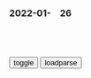 ### 2022-01-　26

```note
```

<table id="tbc" style="white-space:pre-wrap">
</table>
<button onclick="toggleb()">toggle</button>
<button onclick="loadparse()">loadparse</button>
<br>
<!-- 🌸<br>🍅-　-🍑<hr>🍀 -->
<pre>
<textarea rows="30" cols="100" style="display: none" id="tar">

<font size="2"><b>
男子是虚拟矩阵的人物，下巴被打掉，也不会有事,科学,太空探索,好看视频</b></font><br>
https://haokan.baidu.com/v?vid=9005136426299154493&sfrom=baidu-feed

黑客帝国4

<font size="1" style="color:#DCDCDC"><b>2022/1/26 下午11:21:49</b></font><br>

<font size="2"><b>
战斗m族被俘虏，直接开着敌人飞机飞回国土，硬核越狱真人真事！,影视,战争片,好看视频</b></font><br>
https://haokan.baidu.com/v?vid=17821152407613993869&sfrom=baidu-feed

可等待米哈的，却是无休止的审判与调查。

米哈协助苏联，给了德军知名的打击，可即便如此他依旧遭受众人的诟病与怀疑，因为俘虏等于逃兵，更因为他没有出卖科利亚。

而队友们的下场更加凄惨，他们被再次派往了前线，最终全部战死沙场。

<font size="1" style="color:#DCDCDC"><b>2022/1/26 下午10:41:34</b></font><br>

<font size="2"><b>
小李子巅峰演技，禁闭岛屿悬疑追踪，是精神分裂还是人体试验？,影视,悬疑推理片,好看视频</b></font><br>
https://haokan.baidu.com/v?vid=3816515455945108159

<font size="1" style="color:#DCDCDC"><b>2022/1/26 下午10:50:10</b></font><br>

<font size="2"><b>
少帅：日本人郁闷了，帝国培养出的杨宇霆，反而成他们最大阻力,影视,战争片,好看视频</b></font><br>
https://haokan.baidu.com/v?vid=12680723628174815840&sfrom=baidu-feed

这位东北继承人，有一股冲动和任性，他自己都很难控制。

张学良已经感觉到了，他的q威正在流失。

他无法面对，如此复杂的危急局面，他变得容易急躁而冲动。

杨宇霆的左道与旁道，误导帝g陷入外交泥潭。

我非常不理解zg留学生，他们都是留英亲英，也是留美亲美。为什么留学日本的，反倒变成最大的反日势力呢？

<font size="1" style="color:#DCDCDC"><b>2022/1/26 下午10:27:16</b></font><br>

<font size="2"><b>
学生参观私人博物馆，不慎打碎130万文物 家长：警方正在组织调解,社会,奇闻轶事,好看视频</b></font><br>
https://haokan.baidu.com/v?vid=5897607315875666294&sfrom=baidu-feed

　inul886
6小时前
自信点，就是碰瓷把问号去掉！

<font size="1" style="color:#DCDCDC"><b>2022/1/26 下午10:14:29</b></font><br>

<font size="2"><b>
日本奇葩的女性黄包车：让20岁日本女孩卖力拉车，这种车你敢坐吗,旅游,地域奇趣,好看视频</b></font><br>
https://haokan.baidu.com/v?vid=7242139108644373469&sfrom=baidu-feed

<font size="1" style="color:#DCDCDC"><b>2022/1/26 下午9:46:49</b></font><br>

<font size="2"><b>
广西一鸟儿主动去做核酸，不慌不忙排队轮到后，棉签伸来真张嘴！,sh,奇闻轶事,好看视频</b></font><br>
https://haokan.baidu.com/v?vid=6683818993023904452&sfrom=baidu-feed

<font size="1" style="color:#DCDCDC"><b>2022/1/26 下午9:41:29</b></font><br>

<font size="2"><b>
新东方把网课全捐给gj图书馆？g图辟谣：花钱买的</b></font><br>
https://mbd.baidu.com/newspage/data/landingsuper?context=%7B%22nid%22%3A%22news_9260269082836643946%22%7D&n_type=-1&p_from=-1

<font size="1" style="color:#DCDCDC"><b>2022/1/26 下午9:27:29</b></font><br>

<font size="2"><b>
灵魂砍价：从70万到3万，你细品</b></font><br>
https://baijiahao.baidu.com/s?id=1718289624054879726&wfr=spider&for=pc

ancelia的h角
想知道原来70万，现在3万，这钱，这价格，是谁在坑谁？原来有人知道这事吗？怎么发生的？现在的3万还能不能降到3百？30呢？

<font size="1" style="color:#DCDCDC"><b>2022/1/26 下午9:29:51</b></font><br>

<font size="2"><b>
灌篮高手：小胡子老板为什么30块钱就把球鞋卖给樱木花道了？_腾讯新闻</b></font><br>
https://new.qq.com/rain/a/20210107A05Q9A00

第一，被这个陌生的年轻人所带来的气场所震撼。

小胡子老板是不敢不卖啊！说不定樱木花道给了小胡子老板30块钱之后，直接就从小胡子老板的脚上给扒了下来，

第二，如果小胡子老板不卖，樱木花道会把小胡子的鞋店搞的一团糟。

第三，毕竟是动漫嘛，虚拟故事。

<font size="1" style="color:#DCDCDC"><b>2022/1/26 下午9:34:20</b></font><br>

<font size="2"><b>
樱木真土匪，AJ6只要30日元？神秘男子是谁？</b></font><br>
https://baijiahao.baidu.com/s?id=1673334319026695266&wfr=spider&for=pc

<font size="1" style="color:#DCDCDC"><b>2022/1/26 下午9:37:52</b></font><br>

<font size="2"><b>
少帅：张学良与苏联闹翻，调10个旅准备开战，不料老叔带头唱反调,影视,战争片,好看视频</b></font><br>
https://haokan.baidu.com/v?vid=7012980140523757424&sfrom=baidu-feed

蒋公无论什么事情，都大包大揽，这口气我还真不习惯。
你说，q势对男人来讲，是不是一种诱惑？为什么有很多男人，都喜欢当机立断一言九鼎的感觉？

进兵接收势必打仗，我看要用全部的力量攻打苏联，也未必能打胜。

十个旅能打苏联？咱自己的部队能吃几斤几两，咱自己还不清楚吗？瞎狂妄。

<font size="1" style="color:#DCDCDC"><b>2022/1/26 下午8:27:21</b></font><br>

<font size="2"><b>
算命大叔批八字
https://cpu.baidu.com/pc/1022/275122716/detail/48647429322523973/news?chk=1

属龙人一旦做了决定，任何人都不要想改变他们，
让人感觉过于固执，

<font size="1" style="color:#DCDCDC"><b>2022/1/26 下午8:32:02</b></font><br>

<font size="2"><b>
女朋友说她决定的事任何人都改变不了啥意思？_百度知道</b></font><br>
https://zhidao.baidu.com/question/1613109315409604547.html

<font size="1" style="color:#DCDCDC"><b>2022/1/26 下午8:32:30</b></font><br>

<font size="2"><b>
zg“以自我为中心”？可把这帮人急坏了</b></font><br>
https://mbd.baidu.com/newspage/data/landingsuper?context=%7B%22nid%22%3A%22news_9927472426904956563%22%7D&n_type=-1&p_from=-1

<font size="1" style="color:#DCDCDC"><b>2022/1/26 下午3:06:39</b></font><br>

<font size="2"><b>
把刑法课当段子讲，这位教授让人很上头</b></font><br>
https://baijiahao.baidu.com/s?id=1662007714366089228&wfr=spider&for=pc

张三是个女的
老公跟张三不睦
张三找了一个大师
大师掐指一算
说不得了
你的老公被狐狸精勾引了
我们现在要建造一座塔
把狐狸精镇压
大概需要200万
张三给了大师200万建造了一座塔
然后开观那一天
请张三来看
大师说：这个塔造的多么的宏伟
你老公再也不会被勾引
你们会一辈子恩恩爱爱
正在说这话时
塔身剧烈摇动
大师说不得了
这不是一般狐狸精
是千年白狐
还要追加500万
为了维护夫妻感情
张三又给了500万
过一段时间
张三老公还是被狐狸精勾引了。

同学们可能会说：
不对啊，熊猫是g宝。
对啊，熊猫是g宝，
我们是人，
是无价之宝。

张三，30天没有吃饭了
见到熊猫，
张三会直接吃掉它
把它皮扒下来
穿在身上，因为冷。
见熊猫吃熊猫
见金丝猴吃金丝猴
这叫紧急避险。

<font size="1" style="color:#DCDCDC"><b>2022/1/26 下午2:56:47</b></font><br>

<font size="2"><b>
【罗翔老师】代孕视角之 同时找八个女生结婚但就是不领证儿 我就是让你们羡慕，但是定不了我的罪_哔哩哔哩_bilibili</b></font><br>
https://www.bilibili.com/video/av458721030/

我同时跟八个女的结婚，但是就是不领证。而且同天办婚礼。各位觉得我构不构成犯罪？不构成。我就是让你们羡慕，但是你定不了我的罪。

我现在想实现56个m族大融合，大家觉得从技术层面上能不能达到？
只要把上海的房子卖掉两套，56个m族就融合了。
而且我要求明年g庆出生，庆祝建g70周年，每个人都取名建g，我的爱g热情。

大家千万不要认为你的身体属于你，如果你的身体属于你一定会导致强者对弱者，剥削和欺凌。

<font size="1" style="color:#DCDCDC"><b>2022/1/26 下午3:07:15</b></font><br>

<font size="2"><b>
我逛黄色网站看到我自己？还一夜800 量大从优？？_哔哩哔哩_bilibili</b></font><br>
https://www.bilibili.com/video/BV1c54y1B77N/?spm_id_from=333.788.recommend_more_video.0

侮辱不需要捏造事实，甚至可以用真实的事实来侮辱，只要公然侮辱即可。

<font size="1" style="color:#DCDCDC"><b>2022/1/26 下午3:17:45</b></font><br>

<font size="2"><b>
张三强奸尸体，尸体突然复活了，就离谱！这定什么罪？_哔哩哔哩_bilibili</b></font><br>
https://www.bilibili.com/video/BV1LU4y1t7CD/?spm_id_from=333.788.recommend_more_video.1

弹幕：
白嫖既遂
救死扶伤
医学奇迹
妙手回春
在世华佗
无证行医
白雪公主
用针灸的方式救人

如果是个死人都是侮辱尸体的既遂，活人反而成为侮辱尸体的未遂，是不是越重的反而越轻了？我们无法支持这个结论。

<font size="1" style="color:#DCDCDC"><b>2022/1/26 下午3:22:15</b></font><br>

<font size="2"><b>
罗翔老师：我们走出怀疑主义的迷雾，是要看到一个光明的前景，而不是为了进入到一个更大的迷雾</b></font><br>
https://xw.qq.com/amphtml/20220124A054EZ00

笛卡尔说：怀疑一定是确定存在的，怀疑不可能是虚无的。

一切的怀疑，都是为了通向确信。
所谓看透的意思，就是我透过这个东西，我看到了其他东西，这个才叫看透。

<font size="1" style="color:#DCDCDC"><b>2022/1/26 下午2:40:40</b></font><br>

<font size="2"><b>
最高级的养生，不是睡觉，不是锻炼，就一个字！</b></font><br>
https://mbd.baidu.com/newspage/data/landingsuper?context=%7B%22nid%22%3A%22news_9097835541452756007%22%7D&n_type=-1&p_from=-1

丘吉尔曾在回忆录中写到：
“当我回顾所有的烦恼时，想起一位老人的故事，他临终前说，一生中烦恼太多，但大部分担忧的事情却从来没有发生过。”

小公务员在剧院里不慎将唾沫溅到了前排的将军身上，将军丝毫不把这件事放在心上。
但小公务员总担心对方觉得自己是在故意冒犯，诚惶诚恐，不能安心，于是一而再再而三地道歉。
弄得那位本来毫不在意的将军大发雷霆，小公务员也因此吓得一命呜呼。

<font size="1" style="color:#DCDCDC"><b>2022/1/26 下午2:22:27</b></font><br>

<font size="2"><b>
求生欲创造奇迹，男子被车撞出3米，硬是把手机格式化才昏过去</b></font><br>
https://baijiahao.baidu.com/s?id=1715486996662955967&wfr=spider&for=pc

https://pic.rmb.bdstatic.com/bjh/down/3a6db65ec64a469fb69ea007a8535182.gif

https://pic.rmb.bdstatic.com/bjh/down/3a66b54d59dab6033fd50b582f97a669.gif

<font size="1" style="color:#DCDCDC"><b>2022/1/26 下午1:53:09</b></font><br>

<font size="2"><b>
求生欲创造奇迹，男子被车撞出3米，硬是把手机格式化才昏过去</b></font><br>
https://baijiahao.baidu.com/s?id=1716366102078353143&wfr=spider&for=pc

想要进门必须交钱，现代男友的卑微

https://pic.rmb.bdstatic.com/bjh/down/0906fbf82fe7a1062a936c6b14f3dce8.gif

https://pic.rmb.bdstatic.com/bjh/down/72a32f808059c0c8b329f74f9c11b565.gif

<font size="1" style="color:#DCDCDC"><b>2022/1/26 下午2:34:02</b></font><br>

<font size="3"><b>
在晕倒前也要把手机格式化的那些女人，都在想什么？</b></font><br>
https://mbd.baidu.com/newspage/data/landingsuper?context=%7B%22nid%22%3A%22news_8806236871446521756%22%7D&n_type=-1&p_from=-1

手机一旦到了老公的手里，肯定免不了给自己添堵。

天呐，你这败家老娘们，买东西真疯狂！
https://pics0.baidu.com/feed/b3b7d0a20cf431adaa9e7d20772466a62edd9872.jpeg?token=fc3cb6f03490be4d70b63c5b0ebe5f86

　这里塞。

最近基金跌成狗，让我来看看你亏了多少？
　这里堵。

你们这群n人，干啥啥不行，吃瓜八卦倒是第一名。
　这里不爽。

吐槽孩子，是老母亲友谊的出发点，而吐槽老公，那可是老母亲友谊升华的关键。

有一个你做什么，都跟你唱反调的老公，该怎么沟通？
老公宗是和你唱反调，你会怎么做？
同一个世界，同一个老公，同一种病。

大多数的老母亲们，每天和老公话不投机半句多。
他充其量算个备忘录。
https://pics6.baidu.com/feed/2e2eb9389b504fc224f20ab5decf2d1891ef6de9.jpeg?token=da846a1c0040450884b5f11de18a32a5

和老母亲们聊起来，确实一天几百条不嫌多。

我先睡了，记得删除刚刚吐槽老公的聊天记录哦，哈哈哈哈哈。

女人的手机，虽然只有几寸大，但里面的秘密足足有海深，是其他人能够随便看的吗？！

<font size="1" style="color:#DCDCDC"><b>2022/1/26 下午1:53:19</b></font><br>

<font size="2"><b>
上h地铁女乘客被夹屏蔽门不幸身亡 记者实地调查事故原因,sh,法制,好看视频</b></font><br>
https://haokan.baidu.com/v?vid=3446261179637067879&sfrom=baidu-feed

<font size="1" style="color:#DCDCDC"><b>2022/1/26 下午1:31:46</b></font><br>

<font size="2"><b>
周z理与许世友比喝酒，许世友：我如果输了，给您磕三个头</b></font><br>
https://baijiahao.baidu.com/s?id=1717591774851568476&wfr=spider&for=pc

周z理将酒杯里的酒一口抽干，和颜悦色的说：不是不让你喝，喝一点可以，但不能像以前一样劝别人硬喝，也不能在桌上放空碗，也不能让警卫员监酒。

大家都是朋友，是兄弟，是同志战友，你不能只凭自己一时喜好，就强买强卖，这是破坏内部团结。

你现在是南jj区司令员，要以大局为重啊，而且你今年50多了，要以身体为重啊。今天磕头就不必了，我提一个要求给你定个量，以后啊，喝酒不能超过半斤。

<font size="1" style="color:#DCDCDC"><b>2022/1/26 上午11:35:57</b></font><br>

<font size="2"><b>
武则天对于进谏的态度：先铜匦笼络，后罗织打压，最后当耳边风_高宗</b></font><br>
https://www.sohu.com/a/427290746_120306605

<font size="1" style="color:#DCDCDC"><b>2022/1/26 上午11:26:54</b></font><br>

<font size="2"><b>
武则天得位不正，得了疑心病，为堵天下人之口，大力推行酷吏政治</b></font><br>
https://baijiahao.baidu.com/s?id=1653156471473709429&wfr=spider&for=pc

<font size="1" style="color:#DCDCDC"><b>2022/1/26 上午11:27:02</b></font><br>

<font size="2"><b>
经典传奇：历史探秘——解码史上最邪恶的书,历史,中国历史,好看视频</b></font><br>
https://haokan.baidu.com/v?vid=2173341364885563529&sfrom=baidu-feed

罗织经

人的罪行是不会自动暴露的，告密或者检举就会让罪行显现。

不要对他们抱有同情心，必须要进行刑讯逼供而不能手软。

只要是人，就可以安上罪名。

酷吏们处理案件，完全是一栽赃陷害为原则。只要得到君主的认可，就能拿着鸡毛当令箭。想为谁定罪就为谁定罪，根本就没有法律和司法程序这个概念。

善恶不分，正是酷吏z治的一大特点。

<font size="1" style="color:#DCDCDC"><b>2022/1/26 上午11:18:02</b></font><br>

<font size="2"><b>
为g炒币巨亏！总统竟称：要去麦当劳打工</b></font><br>
https://m.thepaper.cn/baijiahao_16456829

<font size="1" style="color:#DCDCDC"><b>2022/1/26 上午11:14:20</b></font><br>

<font size="2"><b>
新三国：曹丕以为自己救驾有功，结果司马懿当场气炸，对着他狂揍,影视,历史片,好看视频</b></font><br>
https://haokan.baidu.com/v?vid=14803703974228165546&sfrom=baidu-feed

<font size="1" style="color:#DCDCDC"><b>2022/1/26 上午11:13:36</b></font><br>

<font size="2"><b>
鹿x州为何能在九个月里，躲过一次次全城摸排？竟是因为这几个人,sh,法制,好看视频</b></font><br>
https://haokan.baidu.com/v?vid=8100342071833401375&sfrom=baidu-feed

<font size="1" style="color:#DCDCDC"><b>2022/1/26 上午11:05:58</b></font><br>

<font size="2"><b>
路易十四到底有多臭？其情妇回忆：十米外臭气熏天，闻到会干呕</b></font><br>
https://mbd.baidu.com/newspage/data/landingsuper?context=%7B%22nid%22%3A%22news_8873004156738563951%22%7D&n_type=-1&p_from=-1

据说法国波旁王朝的国王路易十四，他一生只洗过一次澡，此事还让他十分自豪。

所幸的是，我们gjz医发展的历史很有渊源，古有神农尝百草，一直到后来出现的诸多名医，他们都大力发展研究z医，以至于当时的z医发展已经十分完善。

但在那个时候，在地球另一边的欧洲就没有这么幸运了。

路易十四的一生也算是小有功绩，但是他们当时的一些生活习惯在我们现在看来，却是津津乐道的话题。我们的老祖宗曾经称呼西方的人为“蛮夷”，这样看来似乎也有一些道理，

<font size="1" style="color:#DCDCDC"><b>2022/1/26 上午10:24:27</b></font><br>

<font size="2"><b>
美国大爷网购zg老头乐，上街漂移十分拉风，美国人都馋哭了！,汽车,车评,好看视频</b></font><br>
https://haokan.baidu.com/v?vid=17674527503276945811&sfrom=baidu-feed

<font size="1" style="color:#DCDCDC"><b>2022/1/26 上午10:21:33</b></font><br>

<font size="2"><b>
建g：前方地主大院攻不下，发射照明弹一看，原来是已到达北j城,影视,战争片,好看视频</b></font><br>
https://haokan.baidu.com/v?vid=8038535068610465218&sfrom=baidu-feed

c猫哈啦哈啦
这个地主大院着实不小

y子dan下无冤魂
因为里边住过最大的地主

c曦加加加7
现在还在住着

12x奇
说的是对的啊

d风HYESP
从当时的情形来看，其实北j城就是zg当时最大的地主大院，这句话一点毛病都没有。

z蘭德爾
现在也是

<font size="1" style="color:#DCDCDC"><b>2022/1/26 上午10:15:48</b></font><br>

<font size="2"><b>
“我的两份职业截然不同！”印度比基尼小姐竞选北方邦议员引争议</b></font><br>
https://mbd.baidu.com/newspage/data/landingsuper?context=%7B%22nid%22%3A%22news_10200756170854498880%22%7D&n_type=1&p_from=3

在印度，穿着暴露的衣服拍照被认为是不道德的，更不适合从政。在她宣布参选后，右翼印度教团体将高塔姆衣着暴露的照片大肆传播，称其“淫秽”。

g大d女发言人苏普里亚为高塔姆辩护道：“她和其他女性一样值得我们尊重，那些发表贬损言论的人只是在展示他们的反女性立场。”

<font size="1" style="color:#DCDCDC"><b>2022/1/26 上午10:13:41</b></font><br>

</textarea>
</pre>
<!-- 🍀<br>🍑-　-🍅<hr>🌸 -->

```tip
```

<script src="https://cdn.jsdelivr.net/npm/jquery@3.5.1/dist/jquery.min.js"></script>

<link rel="stylesheet" href="https://cdn.jsdelivr.net/gh/fancyapps/fancybox@3.5.7/dist/jquery.fancybox.min.css" />
<script src="https://cdn.jsdelivr.net/gh/fancyapps/fancybox@3.5.7/dist/jquery.fancybox.min.js"></script>

<script type="text/javascript">

var __urlRegex = /(\b(https?|ftp|file):\/\/[-A-Z0-9+&@#\/%?=~_|!:,.;]*[-A-Z0-9+&@#\/%=~_|])/ig;
var __imgRegex = /\.(?:jpe?g|gif|png|webp)$/i;

loadparse();

function parseURL($string){

    var exp = __urlRegex;
    return $string.replace(exp,function(match){
            __imgRegex.lastIndex=0;
            if(__imgRegex.test(match)){
                return '<a data-fancybox="gallery" href="' + match.replace("/p=700", "")
                 + '"><img src="' + match.replace("/p=700", "/p=160x200")+'" width="64"></a>';
            }
            else{
                return '<a href="' + match + '" target="_blank">' + match + '</a>';
            }
        }
    );
}

function loadparse() {
  tbc.innerHTML = parseURL(tar.value);
}

function toggleb() {
  var x = document.getElementById("tar");
  if (x.style.display === "none") {
    x.style.display = "";
  } else {
    x.style.display = "none";
  }
}

</script>
